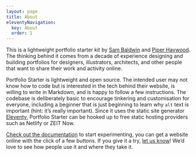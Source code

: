 ```yaml
---
layout: page
title: About
eleventyNavigation:
  key: About
  order: 1
---
```




This is a lightweight portfolio starter kit by [Sam Baldwin](https://sambaldwin.info) and [Piper Haywood](https://piperhaywood.com). The thinking behind it comes from a decade of experience designing and building portfolios for designers, illustrators, architects, and other people that want to share their work and activity online.

Portfolio Starter is lightweight and open source. The intended user may not know how to code but is interested in the tech behind their website, is willing to write in Markdown, and is happy to follow a few instructions. The codebase is deliberately basic to encourage tinkering and customisation for everyone, including a beginner that is just beginning to learn why `alt` text is important (hint: it’s really important). Since it uses the static site generator [Eleventy](https://www.11ty.dev/), Portfolio Starter can be hooked up to free static hosting providers such as Netlify or ZEIT Now.

[Check out the documentation](https://github.com/sb-ph/portfolio-starter) to start experimenting, you can get a website online with the click of a few buttons. If you give it a try, [let us know](mailto:mail@sb-ph.com)! We’d love to see how people use it and where they take it.
